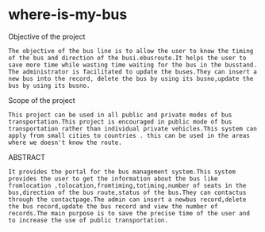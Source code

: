 # where-is-my-bus

Objective of the project

    The objective of the bus line is to allow the user to know the timing of the bus and direction of the busi.ebusroute.It helps the user to save more time while wasting time waiting for the bus in the busstand. The administrator is facilitated to update the buses.They can insert a new bus into the record, delete the bus by using its busno,update the bus by using its busno. 
    
Scope of the project

    This project can be used in all public and private modes of bus transportation.This project is encouraged in public mode of bus transportation rather than individual private vehicles.This system can apply from small cities to countries . this can be used in the areas where we doesn't know the route.
    
    
ABSTRACT

    It provides the portal for the bus management system.This system provides the user to get the information about the bus like fromlocation ,tolocation,fromtiming,totiming,number of seats in the bus,direction of the bus route,status of the bus.They can contactus through the contactpage.The admin can insert a newbus record,delete the bus record,update the bus record and view the number of records.The main purpose is to save the precise time of the user and to increase the use of public transportation.    
    
